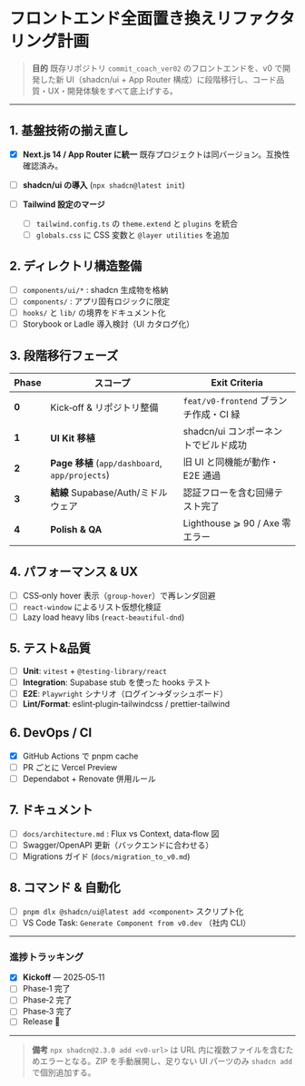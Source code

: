 # フロントエンド全面置き換えリファクタリング計画

> **目的**
> 既存リポジトリ `commit_coach_ver02` のフロントエンドを、v0 で開発した新 UI（shadcn/ui + App Router 構成）に段階移行し、コード品質・UX・開発体験をすべて底上げする。

---

## 1. 基盤技術の揃え直し

* [x] **Next.js 14 / App Router に統一**
  既存プロジェクトは同バージョン。互換性確認済み。
* [ ] **shadcn/ui の導入** (`npx shadcn@latest init`)
* [ ] **Tailwind 設定のマージ**

  * [ ] `tailwind.config.ts` の `theme.extend` と `plugins` を統合
  * [ ] `globals.css` に CSS 変数と `@layer utilities` を追加

## 2. ディレクトリ構造整備

* [ ] `components/ui/*` : shadcn 生成物を格納
* [ ] `components/` : アプリ固有ロジックに限定
* [ ] `hooks/` と `lib/` の境界をドキュメント化
* [ ] Storybook or Ladle 導入検討（UI カタログ化）

## 3. 段階移行フェーズ

| Phase | スコープ                                          | Exit Criteria                  |
| ----- | --------------------------------------------- | ------------------------------ |
| **0** | Kick‑off & リポジトリ整備                            | `feat/v0-frontend` ブランチ作成・CI 緑 |
| **1** | **UI Kit 移植**                                 | shadcn/ui コンポーネントでビルド成功        |
| **2** | **Page 移植** (`app/dashboard`, `app/projects`) | 旧 UI と同機能が動作・E2E 通過            |
| **3** | **結線** Supabase/Auth/ミドルウェア                   | 認証フローを含む回帰テスト完了                |
| **4** | **Polish & QA**                               | Lighthouse ⩾ 90 / Axe 零エラー     |

## 4. パフォーマンス & UX

* [ ] CSS‑only hover 表示（`group-hover`）で再レンダ回避
* [ ] `react-window` によるリスト仮想化検証
* [ ] Lazy load heavy libs (`react-beautiful-dnd`)

## 5. テスト&品質

* [ ] **Unit**: `vitest` + `@testing-library/react`
* [ ] **Integration**: Supabase stub を使った hooks テスト
* [ ] **E2E**: `Playwright` シナリオ（ログイン→ダッシュボード）
* [ ] **Lint/Format**: eslint‑plugin‑tailwindcss / prettier-tailwind

## 6. DevOps / CI

* [x] GitHub Actions で pnpm cache
* [ ] PR ごとに Vercel Preview
* [ ] Dependabot + Renovate 併用ルール

## 7. ドキュメント

* [ ] `docs/architecture.md` : Flux vs Context, data‑flow 図
* [ ] Swagger/OpenAPI 更新（バックエンドに合わせる）
* [ ] Migrations ガイド (`docs/migration_to_v0.md`)

## 8. コマンド & 自動化

* [ ] `pnpm dlx @shadcn/ui@latest add <component>` スクリプト化
* [ ] VS Code Task: `Generate Component from v0.dev` （社内 CLI）

---

### 進捗トラッキング

* [x] **Kickoff** — 2025‑05‑11
* [ ] Phase‑1 完了
* [ ] Phase‑2 完了
* [ ] Phase‑3 完了
* [ ] Release 🚀

---

> **備考**
> `npx shadcn@2.3.0 add <v0-url>` は URL 内に複数ファイルを含むためエラーとなる。ZIP を手動展開し、足りない UI パーツのみ `shadcn add` で個別追加する。
